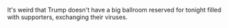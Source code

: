It's weird that Trump doesn't have a big ballroom reserved for tonight filled with supporters, exchanging their viruses. 
